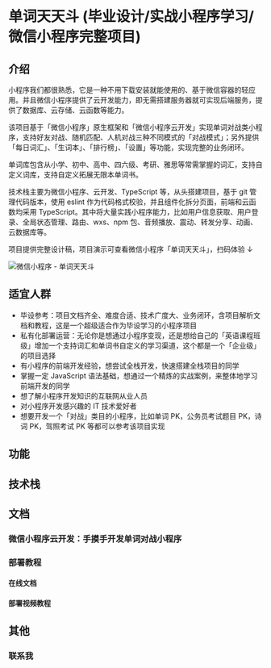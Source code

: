 # 单词天天斗 (毕业设计/实战小程序学习/微信小程序完整项目)

## 介绍

小程序我们都很熟悉，它是一种不用下载安装就能使用的、基于微信容器的轻应用。并且微信小程序提供了云开发能力，即无需搭建服务器就可实现后端服务，提供了数据库、云存储、云函数等能力。

该项目基于「微信小程序」原生框架和「微信小程序云开发」实现单词对战类小程序，支持好友对战、随机匹配、人机对战三种不同模式的「对战模式」；另外提供「每日词汇」、「生词本」、「排行榜」、「设置」等功能，实现完整的业务闭环。

单词库包含从小学、初中、高中、四六级、考研、雅思等常需掌握的词汇，支持自定义词库，支持自定义拓展无限本单词书。

技术栈主要为微信小程序、云开发、TypeScript 等，从头搭建项目，基于 git 管理代码版本，使用 eslint 作为代码格式校验，并且组件化拆分页面，前端和云函数均采用 TypeScript。其中将大量实践小程序能力，比如用户信息获取、用户登录、全局状态管理、路由、wxs、npm 包、音频播放、震动、转发分享、动画、云数据库等。

项目提供完整设计稿，项目演示可查看微信小程序「单词天天斗」，扫码体验 ↓

![微信小程序 - 单词天天斗](https://pic3.zhimg.com/v2-319f4b5b189da8466806fdea349bdc75.png)

## 适宜人群

- 毕设参考：项目文档齐全、难度合适、技术广度大、业务闭环，含项目解析文档和教程，这是一个超级适合作为毕设学习的小程序项目
- 私有化部署运营：无论你是想通过小程序变现，还是想给自己的「英语课程班级」增加一个支持词汇和单词书自定义的学习渠道，这个都是一个「企业级」的项目选择
- 有小程序的前端开发经验，想尝试全栈开发，快速搭建全栈项目的同学
- 掌握一定 JavaScript 语法基础，想通过一个精炼的实战案例，来整体地学习前端开发的同学
- 想了解小程序开发知识的互联网从业人员
- 对小程序开发感兴趣的 IT 技术爱好者
- 想要开发一个「对战」类目的小程序，比如单词 PK，公务员考试题目 PK，诗词 PK，驾照考试 PK 等都可以参考该项目实现

## 功能

## 技术栈

## 文档

### 微信小程序云开发：手摸手开发单词对战小程序

### 部署教程

#### 在线文档

#### 部署视频教程

## 其他

### 联系我
